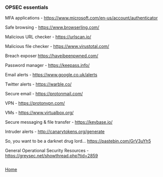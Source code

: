 ### OPSEC essentials

MFA applications - https://www.microsoft.com/en-us/account/authenticator

Safe browsing - https://www.browserling.com/

Malicious URL checker - https://urlscan.io/

Malicious file checker - https://www.virustotal.com/

Breach exposer https://haveibeenpwned.com/

Password manager - https://keepass.info/

Email alerts - https://www.google.co.uk/alerts

Twitter alerts - https://warble.co/

Secure email - https://protonmail.com/

VPN - https://protonvpn.com/

VMs - https://www.virtualbox.org/

Secure messaging & file transfer - https://keybase.io/

Intruder alerts - http://canarytokens.org/generate

So, you want to be a darknet drug lord... https://pastebin.com/GrV3uYh5

General Operational Security Resources - https://greysec.net/showthread.php?tid=2859

```

```
[Home](https://github.com/BushidoUK/Open-source-tools-for-CTI/blob/master/README.md)
